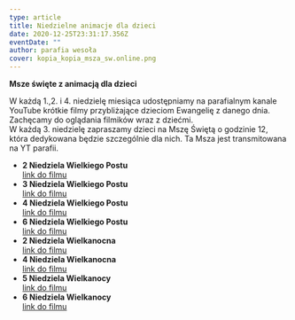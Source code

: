 ```yaml
---
type: article
title: Niedzielne animacje dla dzieci
date: 2020-12-25T23:31:17.356Z
eventDate: ""
author: parafia wesoła
cover: kopia_kopia_msza_sw.online.png
---
```

<!--StartFragment-->

**Msze święte z animacją dla dzieci**

W każdą 1.,2. i 4. niedzielę miesiąca udostępniamy na parafialnym kanale YouTube krótkie filmy przybliżające dzieciom Ewangelię z danego dnia. Zachęcamy do oglądania filmików wraz z dziećmi. \
W każdą 3. niedzielę zapraszamy dzieci na Mszę Świętą o godzinie 12, która dedykowana będzie szczególnie dla nich. Ta Msza jest transmitowana na YT parafii.

* **2 Niedziela Wielkiego Postu**\
  [link do filmu](https://youtu.be/y6gbB7fF3UU)
* **3 Niedziela Wielkiego Postu**\
  [link do filmu](https://youtu.be/YGOzbCHTNtk)
* **4 Niedziela Wielkiego Postu**\
  [link do filmu](https://youtu.be/l4o_0moqxZc)
* **6 Niedziela Wielkiego Postu**\
  [link do filmu](https://youtu.be/CBkWZn1Kaks)
* **2 Niedziela Wielkanocna**\
  [link do filmu](https://youtu.be/YM4Ly6sOqqU)
* **4 Niedziela Wielkanocna**\
  [link do filmu](https://youtu.be/jGONAZLVpD0)
* **5 Niedziela Wielkanocy**\
  [link do filmu](https://youtu.be/9YyiYc5f1Yw)
* **6 Niedziela Wielkanocy**\
  [link do filmu](https://youtu.be/jP54KpH6lzE)

<!--EndFragment-->